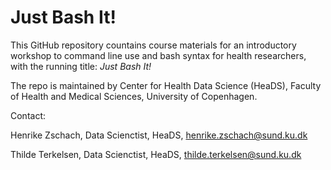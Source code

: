 # Just Bash It!

This GitHub repository countains course materials for an introductory workshop to command line use and bash syntax for health researchers, with the running title: _Just Bash It!_

The repo is maintained by Center for Health Data Science (HeaDS), Faculty of Health and Medical Sciences, University of Copenhagen.


Contact:

Henrike Zschach, Data Scienctist, HeaDS, henrike.zschach@sund.ku.dk

Thilde Terkelsen, Data Scienctist, HeaDS, thilde.terkelsen@sund.ku.dk 
